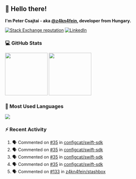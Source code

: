 ## 👋 Hello there!

**I'm Peter Csajtai - aka [@z4kn4fein](https://github.com/z4kn4fein), developer from Hungary.**

[![Stack Exchange reputation](https://img.shields.io/stackexchange/stackoverflow/r/8700582?color=orange&label=reputation&logo=stackoverflow&style=for-the-badge)](https://stackoverflow.com/users/8700582)
[![LinkedIn](https://img.shields.io/badge/linkedin-%230077B5.svg?style=for-the-badge&logo=linkedin&logoColor=white)](https://www.linkedin.com/in/csajtai-p%C3%A9ter-45395341/)

### 💻 GitHub Stats

<div>
  <img height="140px" src="https://github-readme-stats-pcsajtai.vercel.app/api?username=z4kn4fein&show_icons=true&hide_border=true&count_private=true&custom_title=Stats&theme=dracula&line_height=24&hide_title=true">
  <img height="140px" src="https://streak-stats.demolab.com?user=z4kn4fein&theme=dracula&hide_border=true">
  
</div>

### :toolbox: Most Used Languages

<img src="https://github-readme-stats-pcsajtai.vercel.app/api/top-langs/?username=z4kn4fein&theme=dracula&hide_border=true&layout=compact&langs_count=8&hide_title=true">

### :zap: Recent Activity

<!--START_SECTION:activity-->
1. 🗣 Commented on [#35](https://github.com/configcat/swift-sdk/issues/35) in [configcat/swift-sdk](https://github.com/configcat/swift-sdk)
2. 🗣 Commented on [#35](https://github.com/configcat/swift-sdk/issues/35) in [configcat/swift-sdk](https://github.com/configcat/swift-sdk)
3. 🗣 Commented on [#35](https://github.com/configcat/swift-sdk/issues/35) in [configcat/swift-sdk](https://github.com/configcat/swift-sdk)
4. 🗣 Commented on [#35](https://github.com/configcat/swift-sdk/issues/35) in [configcat/swift-sdk](https://github.com/configcat/swift-sdk)
5. 🗣 Commented on [#133](https://github.com/z4kn4fein/stashbox/issues/133) in [z4kn4fein/stashbox](https://github.com/z4kn4fein/stashbox)
<!--END_SECTION:activity-->
